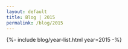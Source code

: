 ```yaml
---
layout: default
title: Blog | 2015
permalink: /blog/2015
---
```


{%- include blog/year-list.html year=2015 -%}